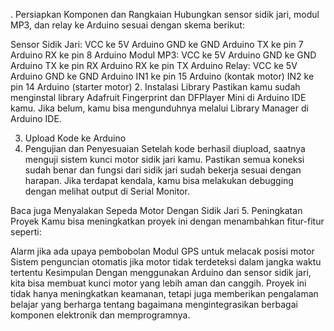 . Persiapkan Komponen dan Rangkaian
Hubungkan sensor sidik jari, modul MP3, dan relay ke Arduino sesuai dengan skema berikut:

Sensor Sidik Jari:
VCC ke 5V Arduino
GND ke GND Arduino
TX ke pin 7 Arduino
RX ke pin 8 Arduino
Modul MP3:
VCC ke 5V Arduino
GND ke GND Arduino
TX ke pin RX Arduino
RX ke pin TX Arduino
Relay:
VCC ke 5V Arduino
GND ke GND Arduino
IN1 ke pin 15 Arduino (kontak motor)
IN2 ke pin 14 Arduino (starter motor)
2. Instalasi Library
Pastikan kamu sudah menginstal library Adafruit Fingerprint dan DFPlayer Mini di Arduino IDE kamu. Jika belum, kamu bisa mengunduhnya melalui Library Manager di Arduino IDE.

3. Upload Kode ke Arduino
4. Pengujian dan Penyesuaian
Setelah kode berhasil diupload, saatnya menguji sistem kunci motor sidik jari kamu. Pastikan semua koneksi sudah benar dan fungsi dari sidik jari sudah bekerja sesuai dengan harapan. Jika terdapat kendala, kamu bisa melakukan debugging dengan melihat output di Serial Monitor.

Baca juga  Menyalakan Sepeda Motor Dengan Sidik Jari
5. Peningkatan Proyek
Kamu bisa meningkatkan proyek ini dengan menambahkan fitur-fitur seperti:

Alarm jika ada upaya pembobolan
Modul GPS untuk melacak posisi motor
Sistem penguncian otomatis jika motor tidak terdeteksi dalam jangka waktu tertentu
Kesimpulan
Dengan menggunakan Arduino dan sensor sidik jari, kita bisa membuat kunci motor yang lebih aman dan canggih. Proyek ini tidak hanya meningkatkan keamanan, tetapi juga memberikan pengalaman belajar yang berharga tentang bagaimana mengintegrasikan berbagai komponen elektronik dan memprogramnya.
